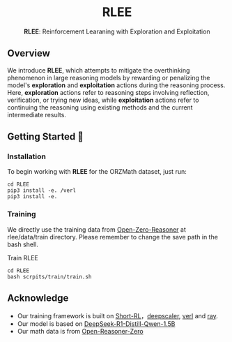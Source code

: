 <div align="center">

# RLEE

**RLEE**: Reinforcement Learaning with Exploration and Exploitation

</div>

## Overview
We introduce **RLEE**, which attempts to mitigate the overthinking phenomenon in large reasoning models by rewarding or penalizing the model's **exploration** and **exploitation** actions during the reasoning process. Here, **exploration** actions refer to reasoning steps involving reflection, verification, or trying new ideas, while **exploitation** actions refer to continuing the reasoning using existing methods and the current intermediate results.

## Getting Started 🚀

### Installation
To begin working with **RLEE** for the ORZMath dataset, just run:
```
cd RLEE
pip3 install -e. /verl
pip3 install -e.
```


### Training
We directly use the training data from [Open-Zero-Reasoner](https://github.com/Open-Reasoner-Zero/Open-Reasoner-Zero) at rlee/data/train directory. Please remember to change the save path in the bash shell.

Train RLEE
```
cd RLEE
bash scrpits/train/train.sh
```


## Acknowledge
- Our training framework is built on [Short-RL](https://github.com/lblankl/Short-RL)，[deepscaler](https://github.com/agentica-project/deepscaler), [verl](https://github.com/volcengine/verl) and [ray](https://github.com/ray-project/ray).
- Our model is based on [DeepSeek-R1-Distill-Qwen-1.5B](https://huggingface.co/deepseek-ai/DeepSeek-R1-Distill-Qwen-1.5B)
- Our math data is from [Open-Reasoner-Zero](https://github.com/Open-Reasoner-Zero/Open-Reasoner-Zero)